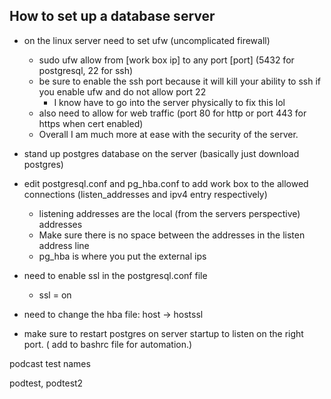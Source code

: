 ## How to set up a database server

- on the linux server need to set ufw (uncomplicated firewall) 
    - sudo ufw allow from [work box ip] to any port [port] (5432 for postgresql, 22 for ssh)
    - be sure to enable the ssh port because it will kill your ability to ssh if you enable ufw and do not allow port 22
        - I know have to go into the server physically to fix this lol
    - also need to allow for web traffic (port 80 for http or port 443 for https when cert enabled)
    - Overall I am much more at ease with the security of the server.  


- stand up postgres database on the server (basically just download postgres)

- edit postgresql.conf and pg_hba.conf to add work box to the allowed connections (listen_addresses and ipv4 entry respectively)
    - listening addresses are the local (from the servers perspective) addresses
    - Make sure there is no space between the addresses in the listen address line
    - pg_hba is where you put the external ips


- need to enable ssl in the postgresql.conf file
    - ssl = on
- need to change the hba file: host -> hostssl  

- make sure to restart postgres on server startup to listen on the right port. ( add to bashrc file for automation.)


podcast test names

podtest, podtest2
